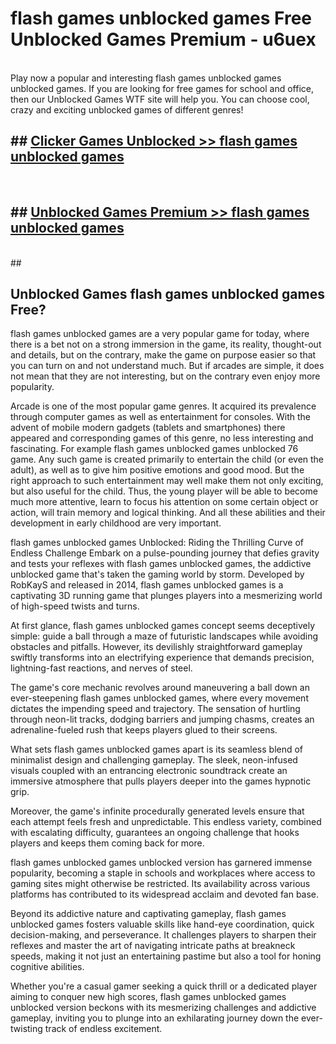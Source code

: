 # flash games unblocked games  Free Unblocked Games Premium - u6uex <br>
<br>
Play now a popular and interesting flash games unblocked games unblocked games. If you are looking for free games for school and office, then our Unblocked Games WTF site will help you. You can choose cool, crazy and exciting unblocked games of different genres!


## ##  [Clicker Games Unblocked >> flash games unblocked games](http://freeplayer.one?title=flash_games_unblocked_games&ref=UGames)
  <br>

##  ## [Unblocked Games Premium >> flash games unblocked games](http://freeplayer.one?title=flash_games_unblocked_games&ref=UGames)
  <br>
  ##



## Unblocked Games flash games unblocked games Free?

flash games unblocked games are a very popular game for today, where there is a bet not on a strong immersion in the game, its reality, thought-out and details, but on the contrary, make the game on purpose easier so that you can turn on and not understand much. But if arcades are simple, it does not mean that they are not interesting, but on the contrary even enjoy more popularity.

Arcade is one of the most popular game genres. It acquired its prevalence through computer games as well as entertainment for consoles. With the advent of mobile modern gadgets (tablets and smartphones) there appeared and corresponding games of this genre, no less interesting and fascinating. For example flash games unblocked games unblocked 76 game. Any such game is created primarily to entertain the child (or even the adult), as well as to give him positive emotions and good mood. But the right approach to such entertainment may well make them not only exciting, but also useful for the child. Thus, the young player will be able to become much more attentive, learn to focus his attention on some certain object or action, will train memory and logical thinking. And all these abilities and their development in early childhood are very important.

flash games unblocked games Unblocked: Riding the Thrilling Curve of Endless Challenge
Embark on a pulse-pounding journey that defies gravity and tests your reflexes with flash games unblocked games, the addictive unblocked game that's taken the gaming world by storm. Developed by RobKayS and released in 2014, flash games unblocked games is a captivating 3D running game that plunges players into a mesmerizing world of high-speed twists and turns.

At first glance, flash games unblocked games concept seems deceptively simple: guide a ball through a maze of futuristic landscapes while avoiding obstacles and pitfalls. However, its devilishly straightforward gameplay swiftly transforms into an electrifying experience that demands precision, lightning-fast reactions, and nerves of steel.

The game's core mechanic revolves around maneuvering a ball down an ever-steepening flash games unblocked games, where every movement dictates the impending speed and trajectory. The sensation of hurtling through neon-lit tracks, dodging barriers and jumping chasms, creates an adrenaline-fueled rush that keeps players glued to their screens.

What sets flash games unblocked games apart is its seamless blend of minimalist design and challenging gameplay. The sleek, neon-infused visuals coupled with an entrancing electronic soundtrack create an immersive atmosphere that pulls players deeper into the games hypnotic grip.

Moreover, the game's infinite procedurally generated levels ensure that each attempt feels fresh and unpredictable. This endless variety, combined with escalating difficulty, guarantees an ongoing challenge that hooks players and keeps them coming back for more.

flash games unblocked games unblocked version has garnered immense popularity, becoming a staple in schools and workplaces where access to gaming sites might otherwise be restricted. Its availability across various platforms has contributed to its widespread acclaim and devoted fan base.

Beyond its addictive nature and captivating gameplay, flash games unblocked games fosters valuable skills like hand-eye coordination, quick decision-making, and perseverance. It challenges players to sharpen their reflexes and master the art of navigating intricate paths at breakneck speeds, making it not just an entertaining pastime but also a tool for honing cognitive abilities.

Whether you're a casual gamer seeking a quick thrill or a dedicated player aiming to conquer new high scores, flash games unblocked games unblocked version beckons with its mesmerizing challenges and addictive gameplay, inviting you to plunge into an exhilarating journey down the ever-twisting track of endless excitement.